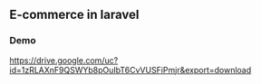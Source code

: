 ## E-commerce in laravel
### Demo


https://drive.google.com/uc?id=1zRLAXnF9QSWYb8pOuIbT6CvVUSFiPmjr&export=download
